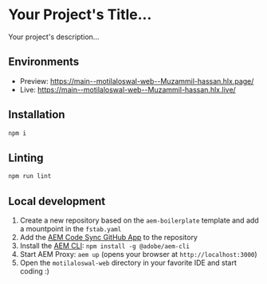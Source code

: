 # Your Project's Title...
Your project's description...

## Environments
- Preview: https://main--motilaloswal-web--Muzammil-hassan.hlx.page/
- Live: https://main--motilaloswal-web--Muzammil-hassan.hlx.live/

## Installation

```sh
npm i
```

## Linting

```sh
npm run lint
```

## Local development

1. Create a new repository based on the `aem-boilerplate` template and add a mountpoint in the `fstab.yaml`
1. Add the [AEM Code Sync GitHub App](https://github.com/apps/aem-code-sync) to the repository
1. Install the [AEM CLI](https://github.com/adobe/helix-cli): `npm install -g @adobe/aem-cli`
1. Start AEM Proxy: `aem up` (opens your browser at `http://localhost:3000`)
1. Open the `motilaloswal-web` directory in your favorite IDE and start coding :)
